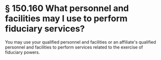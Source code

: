 # § 150.160   What personnel and facilities may I use to perform fiduciary services?

You may use your qualified personnel and facilities or an affiliate's qualified personnel and facilities to perform services related to the exercise of fiduciary powers.




